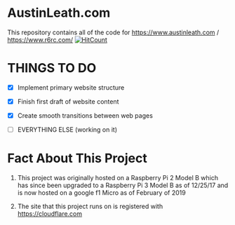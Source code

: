 # AustinLeath.com
This repository contains all of the code for https://www.austinleath.com / https://www.r6rc.com/
[![HitCount](http://hits.dwyl.io/austinleath/austinleath.com.svg)](http://hits.dwyl.io/austinleath/austinleath.com)

# THINGS TO DO

- [x] Implement primary website structure

- [x] Finish first draft of website content

- [x] Create smooth transitions between web pages

- [ ] EVERYTHING ELSE (working on it)


# Fact About This Project

1. This project was originally hosted on a Raspberry Pi 2 Model B which has since been upgraded to a Raspberry Pi 3 Model B as of 12/25/17 and is now hosted on a google f1 Micro as of February of 2019

2. The site that this project runs on is registered with https://cloudflare.com
